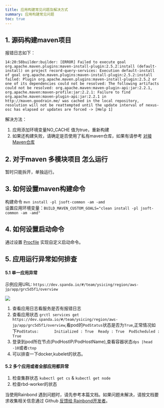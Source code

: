 ```yaml
---
title: 应用构建常见问题及解决方式
summary: 应用构建常见问题
toc: true
---
```


## 1. 源码构建maven项目

报错日志如下：

```log
14:20:58builder:builder: [ERROR] Failed to execute goal org.apache.maven.plugins:maven-install-plugin:2.5.2:install (default-install) on project record-query-services: Execution default-install of goal org.apache.maven.plugins:maven-install-plugin:2.5.2:install failed: Plugin org.apache.maven.plugins:maven-install-plugin:2.5.2 or one of its dependencies could not be resolved: The following artifacts could not be resolved: org.apache.maven:maven-plugin-api:jar:2.2.1, org.apache.maven:maven-profile:jar:2.2.1: Failure to find org.apache.maven:maven-plugin-api:jar:2.2.1 in http://maven.goodrain.me/ was cached in the local repository, resolution will not be reattempted until the update interval of nexus-osc has elapsed or updates are forced -> [Help 1]
```

解决方法：  
1. 应用添加环境变量NO_CACHE 值为true，重新构建  
2. 如果还构建失败，请确定是否使用了私有maven仓库，如果有请参考 [对接Maven仓库
](../../best-practice/ci-cd/connection-maven-repository.html)  

## 2. 对于maven 多模块项目 怎么运行

暂时只能拆开，单独运行。

## 3. 如何设置maven构建命令

构建命令 `mvn install -pl jsoft-common -am -amd`  
设置应用环境变量：`BUILD_MAVEN_CUSTOM_GOALS="clean install -pl jsoft-common -am -amd"`  

## 4. 如何设置启动命令

通过设置 [Procfile](../language-support/java.html#3-4) 实现自定义启动命令。

## 5. 应用运行异常如何排查

#### 5.1 单一应用异常
示例应用URL:  `https://dev.spanda.io/#/team/ysicing/region/aws-jp/app/grc5d5f1/overview`

![](https://static.goodrain.com/images/docs/3.6/user-manual/Issue/WX20180726-164608@2x.png)

1. 查看应用日志看服务是否有报错日志
2. 查看应用状态 `grctl services get https://dev.spanda.io/#/team/ysicing/region/aws-jp/app/grc5d5f1/overview`,看pod的`PodStatus`状态是否为`True`,正常情况如下`PodStatus:    	Initialized : True  Ready : True  PodScheduled : True`
3. 登录到pod所在节点(PodHostIP/PodHostName),查看容器状态`dps |head -10`或者`ctop`
4. 可以排查一下docker,kubelet的状态。

#### 5.2 多个应用或者全部应用都异常

1. 检查集群状态 `kubectl get cs` & `kubectl get node`
2. 检查rbd-worker的状态



当使用Rainbond 遇到问题时，请先参考本篇文档。如果问题未解决，请按文档要求收集相关信息通过 Github [反馈给 Rainbond开发者](https://github.com/goodrain/rainbond/issues/new)。

